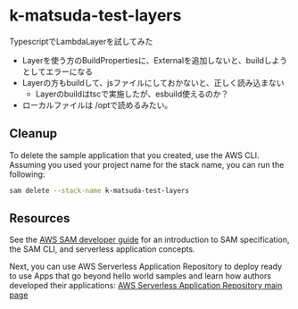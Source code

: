 # k-matsuda-test-layers
TypescriptでLambdaLayerを試してみた

- Layerを使う方のBuildPropertiesに、Externalを追加しないと、buildしようとしてエラーになる
- Layerの方もbuildして、jsファイルにしておかないと、正しく読み込まない
  - Layerのbuildはtscで実施したが、esbuild使えるのか？
- ローカルファイルは /optで読めるみたい。

## Cleanup

To delete the sample application that you created, use the AWS CLI. Assuming you used your project name for the stack name, you can run the following:

```bash
sam delete --stack-name k-matsuda-test-layers
```

## Resources

See the [AWS SAM developer guide](https://docs.aws.amazon.com/serverless-application-model/latest/developerguide/what-is-sam.html) for an introduction to SAM specification, the SAM CLI, and serverless application concepts.

Next, you can use AWS Serverless Application Repository to deploy ready to use Apps that go beyond hello world samples and learn how authors developed their applications: [AWS Serverless Application Repository main page](https://aws.amazon.com/serverless/serverlessrepo/)

